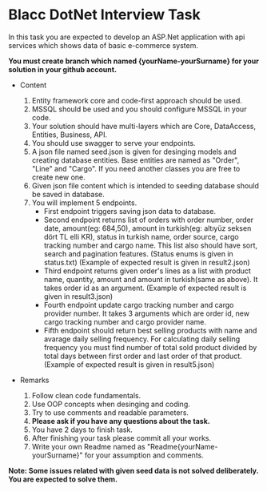 # Blacc DotNet Interview Task

In this task you are expected to develop an ASP.Net application with api services which shows data of basic e-commerce system. 

****You must create branch which named {yourName-yourSurname} for your solution in your github account.****

- Content 
  1) Entity framework core and code-first approach should be used. 
  2) MSSQL should be used and you should configure MSSQL in your code.  
  3) Your solution should have multi-layers which are Core, DataAccess, Entities, Business, API.  
  4) You should use swagger to serve your endpoints. 
  5) A json file named seed.json is given for desinging models and creating database entities. Base entities are named as "Order", "Line" and "Cargo". If you need another classes you are free to create new one. 
  6) Given json file content which is intended to seeding database should be saved in database. 
  7) You will implement 5 endpoints. 
      - First endpoint triggers saving json data to database. 
     - Second endpoint returns list of orders with order number, order date, amount(eg: 684,50), amount in turkish(eg: altıyüz seksen dört TL elli KR), status in turkish name, order source, cargo tracking number and cargo name. This list also should have sort, search and pagination features. (Status enums is given in status.txt) (Example of expected result is given in result2.json)
     - Third endpoint returns given order's lines as a list with product name, quantity, amount and amount in turkish(same as above). It takes order id as an argument. (Example of expected result is given in result3.json)
     - Fourth endpoint update cargo tracking number and cargo provider number. It takes 3 arguments which are order id, new cargo tracking number and cargo provider name. 
     - Fifth endpoint should return best selling products with name and avarage daily selling frequency. For calculating daily selling frequency you must find number of total sold product divided by total days between first order and last order of that product. (Example of expected result is given in result5.json)

- Remarks
  1) Follow clean code fundamentals.
  2) Use OOP concepts when desinging and coding. 
  3) Try to use comments and readable parameters.  
  4) **Please ask if you have any questions about the task.** 
  5) You have 2 days to finish task. 
  6) After finishing your task please commit all your works.
  7) Write your own Readme named as "Readme{yourName-yourSurname}" for your assumption and comments. 

**Note: Some issues related with given seed data is not solved deliberately. You are expected to solve them.**
